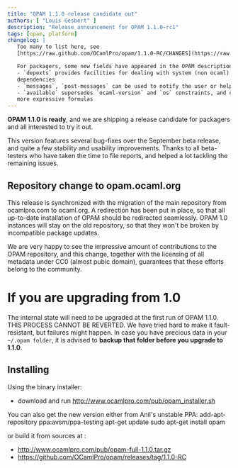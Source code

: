 ```yaml
---
title: "OPAM 1.1.0 release candidate out"
authors: [ "Louis Gesbert" ]
description: "Release announcement for OPAM 1.1.0~rc1"
tags: [opam, platform]
changelog: |
   Too many to list here, see
   [https://raw.github.com/OCamlPro/opam/1.1.0-RC/CHANGES](https://raw.github.com/OCamlPro/opam/1.1.0-RC/CHANGES)

   For packagers, some new fields have appeared in the OPAM description format:
   - `depexts` provides facilities for dealing with system (non ocaml) 
   dependencies
   - `messages`, `post-messages` can be used to notify the user or help her troubleshoot at package installation.
   - `available` supersedes `ocaml-version` and `os` constraints, and can contain
   more expressive formulas
---
```


**OPAM 1.1.0 is ready**, and we are shipping a release candidate for
packagers and all interested to try it out.

This version features several bug-fixes over the September beta release, and
quite a few stability and usability improvements. Thanks to all beta-testers 
who have taken the time to file reports, and helped a lot tackling the 
remaining issues.

## Repository change to opam.ocaml.org

This release is synchronized with the migration of the main repository from 
ocamlpro.com to ocaml.org. A redirection has been put in place, so that all 
up-to-date installation of OPAM should be redirected seamlessly.
OPAM 1.0 instances will stay on the old repository, so that they won't be 
broken by incompatible package updates.

We are very happy to see the impressive amount of contributions to the OPAM 
repository, and this change, together with the licensing of all metadata under 
CC0 (almost pubic domain), guarantees that these efforts belong to the 
community.

# If you are upgrading from 1.0

The internal state will need to be upgraded at the first run of OPAM 1.1.0.
THIS PROCESS CANNOT BE REVERTED. We have tried hard to make it fault-
resistant, but failures might happen. In case you have precious data in your 
`~/.opam folder`, it is advised to **backup that folder before you upgrade to 1.1.0**.

## Installing

Using the binary installer:
- download and run http://www.ocamlpro.com/pub/opam_installer.sh

You can also get the new version either from Anil's unstable PPA:
   add-apt-repository ppa:avsm/ppa-testing
   apt-get update
   sudo apt-get install opam

or build it from sources at :
- http://www.ocamlpro.com/pub/opam-full-1.1.0.tar.gz
- https://github.com/OCamlPro/opam/releases/tag/1.1.0-RC
